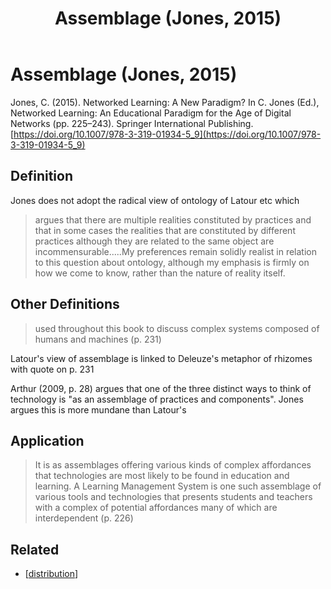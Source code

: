 ﻿---
title: Assemblage (Jones, 2015)
---
# Assemblage (Jones, 2015)

Jones, C. (2015). Networked Learning: A New Paradigm? In C. Jones (Ed.), Networked Learning: An  Educational Paradigm for the Age of Digital Networks (pp. 225–243). Springer International Publishing. [https://doi.org/10.1007/978-3-319-01934-5_9](https://doi.org/10.1007/978-3-319-01934-5_9)

## Definition

Jones does not adopt the radical view of ontology of Latour etc which
> argues that there are multiple realities constituted by practices and that in some cases the realities that are constituted by different practices although they are related to the same object are incommensurable.....My preferences remain solidly realist in relation to this question about ontology, although my emphasis is firmly on how we come to know, rather than the nature of reality itself.

## Other Definitions

> used throughout this book to discuss complex systems composed of humans and machines (p. 231)

Latour's view of assemblage is linked to Deleuze's metaphor of rhizomes with quote on p. 231

Arthur (2009, p. 28) argues that one of the three distinct ways to think of technology is "as an assemblage of practices and components". Jones argues this is more mundane than Latour's

## Application

> It is as assemblages offering various kinds of complex affordances that technologies are most likely to be found in education and learning. A Learning Management System is one such assemblage of various tools and technologies that presents students and teachers with a complex of potential affordances many of which are interdependent (p. 226)

## Related 

- [[distribution]]



[//begin]: # "Autogenerated link references for markdown compatibility"
[distribution]: distribution "Distribution"
[//end]: # "Autogenerated link references"
